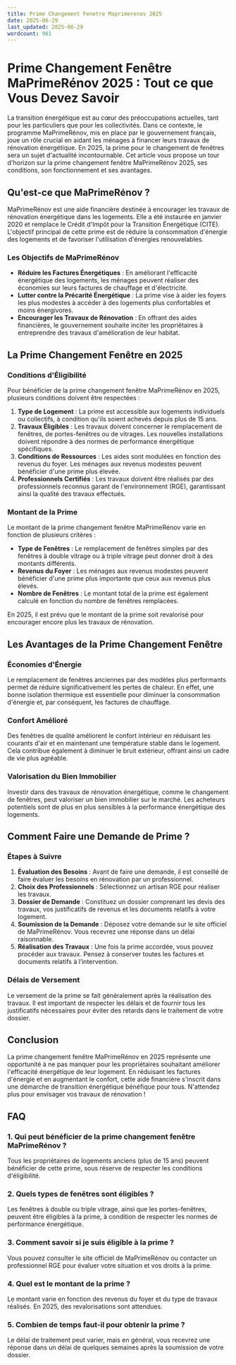 ```yaml
---
title: Prime Changement Fenetre Maprimerenov 2025
date: 2025-06-29
last_updated: 2025-06-29
wordcount: 961
---
```


# Prime Changement Fenêtre MaPrimeRénov 2025 : Tout ce que Vous Devez Savoir

La transition énergétique est au cœur des préoccupations actuelles, tant pour les particuliers que pour les collectivités. Dans ce contexte, le programme MaPrimeRénov, mis en place par le gouvernement français, joue un rôle crucial en aidant les ménages à financer leurs travaux de rénovation énergétique. En 2025, la prime pour le changement de fenêtres sera un sujet d'actualité incontournable. Cet article vous propose un tour d'horizon sur la prime changement fenêtre MaPrimeRénov 2025, ses conditions, son fonctionnement et ses avantages.

## Qu'est-ce que MaPrimeRénov ?

MaPrimeRénov est une aide financière destinée à encourager les travaux de rénovation énergétique dans les logements. Elle a été instaurée en janvier 2020 et remplace le Crédit d'Impôt pour la Transition Énergétique (CITE). L'objectif principal de cette prime est de réduire la consommation d'énergie des logements et de favoriser l'utilisation d'énergies renouvelables.

### Les Objectifs de MaPrimeRénov

- **Réduire les Factures Énergétiques** : En améliorant l'efficacité énergétique des logements, les ménages peuvent réaliser des économies sur leurs factures de chauffage et d'électricité.
- **Lutter contre la Précarité Énergétique** : La prime vise à aider les foyers les plus modestes à accéder à des logements plus confortables et moins énergivores.
- **Encourager les Travaux de Rénovation** : En offrant des aides financières, le gouvernement souhaite inciter les propriétaires à entreprendre des travaux d'amélioration de leur habitat.

## La Prime Changement Fenêtre en 2025

### Conditions d'Éligibilité

Pour bénéficier de la prime changement fenêtre MaPrimeRénov en 2025, plusieurs conditions doivent être respectées :

1. **Type de Logement** : La prime est accessible aux logements individuels ou collectifs, à condition qu'ils soient achevés depuis plus de 15 ans.
2. **Travaux Éligibles** : Les travaux doivent concerner le remplacement de fenêtres, de portes-fenêtres ou de vitrages. Les nouvelles installations doivent répondre à des normes de performance énergétique spécifiques.
3. **Conditions de Ressources** : Les aides sont modulées en fonction des revenus du foyer. Les ménages aux revenus modestes peuvent bénéficier d'une prime plus élevée.
4. **Professionnels Certifiés** : Les travaux doivent être réalisés par des professionnels reconnus garant de l'environnement (RGE), garantissant ainsi la qualité des travaux effectués.

### Montant de la Prime

Le montant de la prime changement fenêtre MaPrimeRénov varie en fonction de plusieurs critères :

- **Type de Fenêtres** : Le remplacement de fenêtres simples par des fenêtres à double vitrage ou à triple vitrage peut donner droit à des montants différents.
- **Revenus du Foyer** : Les ménages aux revenus modestes peuvent bénéficier d'une prime plus importante que ceux aux revenus plus élevés.
- **Nombre de Fenêtres** : Le montant total de la prime est également calculé en fonction du nombre de fenêtres remplacées.

En 2025, il est prévu que le montant de la prime soit revalorisé pour encourager encore plus les travaux de rénovation.

## Les Avantages de la Prime Changement Fenêtre

### Économies d'Énergie

Le remplacement de fenêtres anciennes par des modèles plus performants permet de réduire significativement les pertes de chaleur. En effet, une bonne isolation thermique est essentielle pour diminuer la consommation d'énergie et, par conséquent, les factures de chauffage.

### Confort Amélioré

Des fenêtres de qualité améliorent le confort intérieur en réduisant les courants d'air et en maintenant une température stable dans le logement. Cela contribue également à diminuer le bruit extérieur, offrant ainsi un cadre de vie plus agréable.

### Valorisation du Bien Immobilier

Investir dans des travaux de rénovation énergétique, comme le changement de fenêtres, peut valoriser un bien immobilier sur le marché. Les acheteurs potentiels sont de plus en plus sensibles à la performance énergétique des logements.

## Comment Faire une Demande de Prime ?

### Étapes à Suivre

1. **Évaluation des Besoins** : Avant de faire une demande, il est conseillé de faire évaluer les besoins en rénovation par un professionnel.
2. **Choix des Professionnels** : Sélectionnez un artisan RGE pour réaliser les travaux.
3. **Dossier de Demande** : Constituez un dossier comprenant les devis des travaux, vos justificatifs de revenus et les documents relatifs à votre logement.
4. **Soumission de la Demande** : Déposez votre demande sur le site officiel de MaPrimeRénov. Vous recevrez une réponse dans un délai raisonnable.
5. **Réalisation des Travaux** : Une fois la prime accordée, vous pouvez procéder aux travaux. Pensez à conserver toutes les factures et documents relatifs à l’intervention.

### Délais de Versement

Le versement de la prime se fait généralement après la réalisation des travaux. Il est important de respecter les délais et de fournir tous les justificatifs nécessaires pour éviter des retards dans le traitement de votre dossier.

## Conclusion

La prime changement fenêtre MaPrimeRénov en 2025 représente une opportunité à ne pas manquer pour les propriétaires souhaitant améliorer l'efficacité énergétique de leur logement. En réduisant les factures d'énergie et en augmentant le confort, cette aide financière s'inscrit dans une démarche de transition énergétique bénéfique pour tous. N'attendez plus pour envisager vos travaux de rénovation !

## FAQ

### 1. Qui peut bénéficier de la prime changement fenêtre MaPrimeRénov ?

Tous les propriétaires de logements anciens (plus de 15 ans) peuvent bénéficier de cette prime, sous réserve de respecter les conditions d'éligibilité.

### 2. Quels types de fenêtres sont éligibles ?

Les fenêtres à double ou triple vitrage, ainsi que les portes-fenêtres, peuvent être éligibles à la prime, à condition de respecter les normes de performance énergétique.

### 3. Comment savoir si je suis éligible à la prime ?

Vous pouvez consulter le site officiel de MaPrimeRénov ou contacter un professionnel RGE pour évaluer votre situation et vos droits à la prime.

### 4. Quel est le montant de la prime ?

Le montant varie en fonction des revenus du foyer et du type de travaux réalisés. En 2025, des revalorisations sont attendues.

### 5. Combien de temps faut-il pour obtenir la prime ?

Le délai de traitement peut varier, mais en général, vous recevrez une réponse dans un délai de quelques semaines après la soumission de votre dossier.